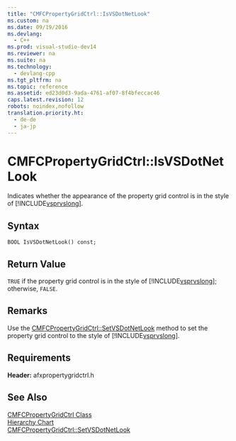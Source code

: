 ```yaml
---
title: "CMFCPropertyGridCtrl::IsVSDotNetLook"
ms.custom: na
ms.date: 09/19/2016
ms.devlang: 
  - C++
ms.prod: visual-studio-dev14
ms.reviewer: na
ms.suite: na
ms.technology: 
  - devlang-cpp
ms.tgt_pltfrm: na
ms.topic: reference
ms.assetid: ed23d0d3-9ada-4761-af07-8f4bfeccac46
caps.latest.revision: 12
robots: noindex,nofollow
translation.priority.ht: 
  - de-de
  - ja-jp
---
```

# CMFCPropertyGridCtrl::IsVSDotNetLook
Indicates whether the appearance of the property grid control is in the style of [!INCLUDE[vsprvslong](../vs140/includes/vsprvslong_md.md)].  
  
## Syntax  
  
```  
BOOL IsVSDotNetLook() const;  
```  
  
## Return Value  
 `TRUE` if the property grid control is in the style of [!INCLUDE[vsprvslong](../vs140/includes/vsprvslong_md.md)]; otherwise, `FALSE`.  
  
## Remarks  
 Use the [CMFCPropertyGridCtrl::SetVSDotNetLook](../vs140/CMFCPropertyGridCtrl--SetVSDotNetLook.md) method to set the property grid control to the style of [!INCLUDE[vsprvslong](../vs140/includes/vsprvslong_md.md)].  
  
## Requirements  
 **Header:** afxpropertygridctrl.h  
  
## See Also  
 [CMFCPropertyGridCtrl Class](../vs140/CMFCPropertyGridCtrl-Class.md)   
 [Hierarchy Chart](../vs140/Hierarchy-Chart.md)   
 [CMFCPropertyGridCtrl::SetVSDotNetLook](../vs140/CMFCPropertyGridCtrl--SetVSDotNetLook.md)